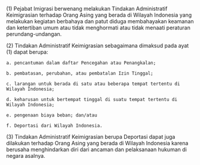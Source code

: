 (1) Pejabat Imigrasi berwenang melakukan Tindakan Administratif Keimigrasian terhadap Orang Asing yang berada di Wilayah Indonesia yang melakukan kegiatan berbahaya dan patut diduga membahayakan keamanan dan ketertiban umum atau tidak menghormati atau tidak menaati peraturan perundang-undangan.

(2) Tindakan Administratif Keimigrasian sebagaimana dimaksud pada ayat (1) dapat berupa:

    a. pencantuman dalam daftar Pencegahan atau Penangkalan;

    b. pembatasan, perubahan, atau pembatalan Izin Tinggal;

    c. larangan untuk berada di satu atau beberapa tempat tertentu di Wilayah Indonesia;

    d. keharusan untuk bertempat tinggal di suatu tempat tertentu di Wilayah Indonesia;

    e. pengenaan biaya beban; dan/atau
    
    f. Deportasi dari Wilayah Indonesia.

(3) Tindakan Administratif Keimigrasian berupa Deportasi dapat juga dilakukan terhadap Orang Asing yang berada di Wilayah Indonesia karena berusaha menghindarkan diri dari ancaman dan pelaksanaan hukuman di negara asalnya.